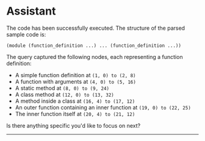 # Assistant

The code has been successfully executed. The structure of the parsed sample code is:

```
(module (function_definition ...) ... (function_definition ...))
```

The query captured the following nodes, each representing a function definition:

- A simple function definition at `(1, 0) to (2, 8)`
- A function with arguments at `(4, 0) to (5, 16)`
- A static method at `(8, 0) to (9, 24)`
- A class method at `(12, 0) to (13, 32)`
- A method inside a class at `(16, 4) to (17, 12)`
- An outer function containing an inner function at `(19, 0) to (22, 25)`
- The inner function itself at `(20, 4) to (21, 12)`

Is there anything specific you'd like to focus on next?

---
